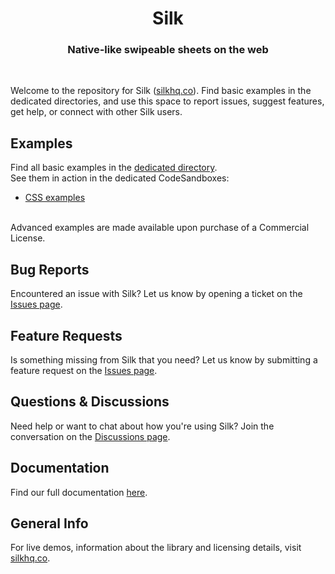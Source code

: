 <h1 align="center">Silk</h1>
<h3 align="center">
  Native‑like swipeable sheets on the web
</h3>
<br />

Welcome to the repository for Silk ([silkhq.co](https://silkhq.co)). Find basic examples in the dedicated directories, and use this space to report issues, suggest features, get help, or connect with other Silk users.

## Examples

Find all basic examples in the [dedicated directory](https://github.com/silk-hq/silk/tree/main/examples).
<br />
See them in action in the dedicated CodeSandboxes:

- [CSS examples](https://codesandbox.io/p/sandbox/github/silk-hq/silk/tree/main/examples/css)

<br />
Advanced examples are made available upon purchase of a Commercial License.

## Bug Reports

Encountered an issue with Silk? Let us know by opening a ticket on the [Issues page](https://github.com/silk-hq/community/issues).

## Feature Requests

Is something missing from Silk that you need? Let us know by submitting a feature request on the [Issues page](https://github.com/silk-hq/community/issues).

## Questions & Discussions

Need help or want to chat about how you're using Silk? Join the conversation on the [Discussions page](https://github.com/silk-hq/community/discussions).

## Documentation

Find our full documentation [here](https://silkhq.notion.site/Silk-Components-fad7232e08a24cf6bf9008749cc09879).

## General Info

For live demos, information about the library and licensing details, visit [silkhq.co](https://silkhq.co).

